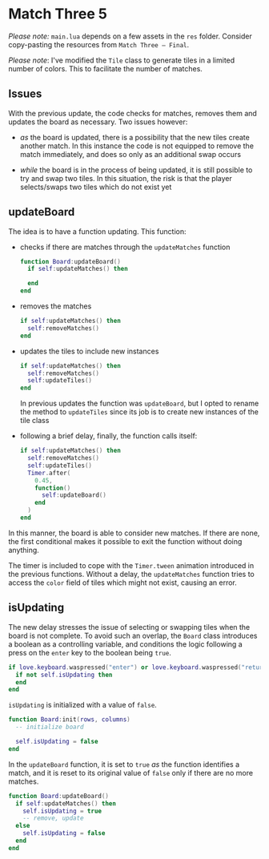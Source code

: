 # Match Three 5

_Please note:_ `main.lua` depends on a few assets in the `res` folder. Consider copy-pasting the resources from `Match Three — Final`.

_Please note_: I've modified the `Tile` class to generate tiles in a limited number of colors. This to facilitate the number of matches.

## Issues

With the previous update, the code checks for matches, removes them and updates the board as necessary. Two issues however:

- _as_ the board is updated, there is a possibility that the new tiles create another match. In this instance the code is not equipped to remove the match immediately, and does so only as an additional swap occurs

- _while_ the board is in the process of being updated, it is still possible to try and swap two tiles. In this situation, the risk is that the player selects/swaps two tiles which do not exist yet

## updateBoard

The idea is to have a function updating. This function:

- checks if there are matches through the `updateMatches` function

  ```lua
  function Board:updateBoard()
    if self:updateMatches() then

    end
  end
  ```

- removes the matches

  ```lua
  if self:updateMatches() then
    self:removeMatches()
  end
  ```

- updates the tiles to include new instances

  ```lua
  if self:updateMatches() then
    self:removeMatches()
    self:updateTiles()
  end
  ```

  In previous updates the function was `updateBoard`, but I opted to rename the method to `updateTiles` since its job is to create new instances of the tile class

- following a brief delay, finally, the function calls itself:

  ```lua
  if self:updateMatches() then
    self:removeMatches()
    self:updateTiles()
    Timer.after(
      0.45,
      function()
        self:updateBoard()
      end
    )
  end
  ```

In this manner, the board is able to consider new matches. If there are none, the first conditional makes it possible to exit the function without doing anything.

The timer is included to cope with the `Timer.tween` animation introduced in the previous functions. Without a delay, the `updateMatches` function tries to access the `color` field of tiles which might not exist, causing an error.

## isUpdating

The new delay stresses the issue of selecting or swapping tiles when the board is not complete. To avoid such an overlap, the `Board` class introduces a boolean as a controlling variable, and conditions the logic following a press on the `enter` key to the boolean being `true`.

```lua
if love.keyboard.waspressed("enter") or love.keyboard.waspressed("return") then
  if not self.isUpdating then
  end
end
```

`isUpdating` is initialized with a value of `false`.

```lua
function Board:init(rows, columns)
  -- initialize board

  self.isUpdating = false
end
```

In the `updateBoard` function, it is set to `true` _as_ the function identifies a match, and it is reset to its original value of `false` only if there are no more matches.

```lua
function Board:updateBoard()
  if self:updateMatches() then
    self.isUpdating = true
    -- remove, update
  else
    self.isUpdating = false
  end
end
```
